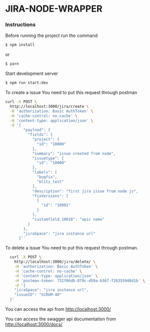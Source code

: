 # JIRA-NODE-WRAPPER

### Instructions

Before running the project run the command 
```sh
$ npm install 
```
or 
```sh
$ yarn
```

Start development server

```sh
$ npm run start:dev
```

To create a issue
You need to put this request through postman

```sh
curl -X POST \
  http://localhost:3000/jira/create \
  -H 'authorization: Basic AuthToken' \
  -H 'cache-control: no-cache' \
  -H 'content-type: application/json' \
  -d '{
        "payload": {
          "fields": {
            "project": {
              "id": "10000"
            },
            "summary": "issue created from node",
            "issuetype": {
              "id": "10000"
            },
            "labels": [
              "bugfix",
              "blitz_test"
            ],
            "description": "first jira issue from node js",
            "fixVersions": [
              {
                "id": "10001"
              }
            ],
            "customfield_10010": "epic name"
          }
        },
        "jiraSpace": "jira instance url"
      }''
```


To delete a issue
You need to put this request through postman.

```sh
  curl -X POST \
    http://localhost:3000/jira/delete/ \
    -H 'authorization: Basic AuthToken' \
    -H 'cache-control: no-cache' \
    -H 'content-type: application/json' \
    -H 'postman-token: 732f06db-879c-d59a-b367-f28355948d1b' \
    -d '{
    "jiraSpace": "jira instance url",
    "issueID": "SCRUM-40"
  }'
```
You can access the api from [http://localhost:3000/](http://localhost:3000/)

You can access the swagger api documentation from [http://localhost:3000/docs/](http://localhost:3000/docs/)

